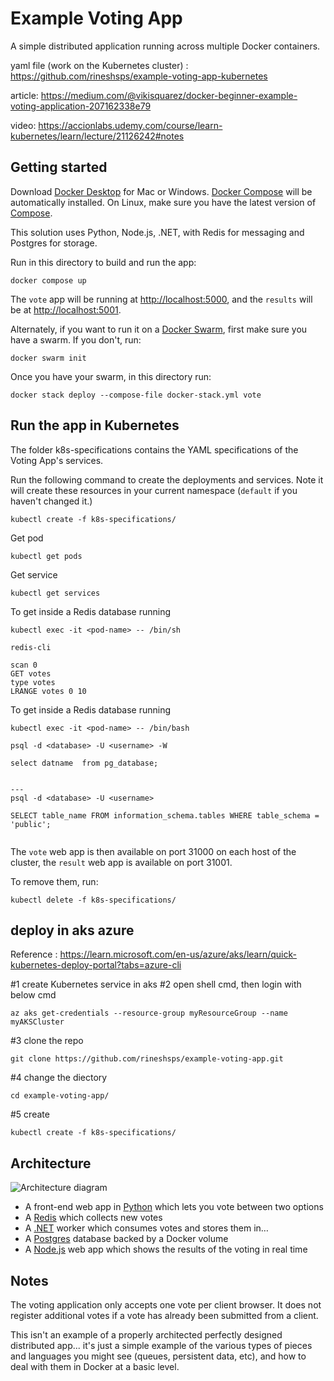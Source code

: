 # Example Voting App

A simple distributed application running across multiple Docker containers.

yaml file (work on the Kubernetes cluster) : https://github.com/rineshsps/example-voting-app-kubernetes 

article: https://medium.com/@vikisquarez/docker-beginner-example-voting-application-207162338e79

video: https://accionlabs.udemy.com/course/learn-kubernetes/learn/lecture/21126242#notes 

## Getting started

Download [Docker Desktop](https://www.docker.com/products/docker-desktop) for Mac or Windows. [Docker Compose](https://docs.docker.com/compose) will be automatically installed. On Linux, make sure you have the latest version of [Compose](https://docs.docker.com/compose/install/).

This solution uses Python, Node.js, .NET, with Redis for messaging and Postgres for storage.

Run in this directory to build and run the app:

```shell
docker compose up
```

The `vote` app will be running at [http://localhost:5000](http://localhost:5000), and the `results` will be at [http://localhost:5001](http://localhost:5001).

Alternately, if you want to run it on a [Docker Swarm](https://docs.docker.com/engine/swarm/), first make sure you have a swarm. If you don't, run:

```shell
docker swarm init
```

Once you have your swarm, in this directory run:

```shell
docker stack deploy --compose-file docker-stack.yml vote
```

## Run the app in Kubernetes

The folder k8s-specifications contains the YAML specifications of the Voting App's services.

Run the following command to create the deployments and services. Note it will create these resources in your current namespace (`default` if you haven't changed it.)

```shell
kubectl create -f k8s-specifications/
```

Get pod  

```shell
kubectl get pods 
```

Get service  

```shell
kubectl get services 
```


To get inside a Redis database running  

```shell
kubectl exec -it <pod-name> -- /bin/sh

redis-cli

scan 0 
GET votes
type votes
LRANGE votes 0 10  

```

To get inside a Redis database running  

```shell
kubectl exec -it <pod-name> -- /bin/bash

psql -d <database> -U <username> -W

select datname  from pg_database;


---
psql -d <database> -U <username>

SELECT table_name FROM information_schema.tables WHERE table_schema = 'public';


```



The `vote` web app is then available on port 31000 on each host of the cluster, the `result` web app is available on port 31001.

To remove them, run:

```shell
kubectl delete -f k8s-specifications/
```

## deploy in aks azure 

Reference : https://learn.microsoft.com/en-us/azure/aks/learn/quick-kubernetes-deploy-portal?tabs=azure-cli 

#1 create Kubernetes service in aks 
#2 open shell cmd, then login with below cmd 

```shell
az aks get-credentials --resource-group myResourceGroup --name myAKSCluster
```

#3 clone the repo
```shell
git clone https://github.com/rineshsps/example-voting-app.git
```

#4 change the diectory 
```shell
cd example-voting-app/
```

#5 create 
```shell
kubectl create -f k8s-specifications/
```



## Architecture

![Architecture diagram](architecture.excalidraw.png)

* A front-end web app in [Python](/vote) which lets you vote between two options
* A [Redis](https://hub.docker.com/_/redis/) which collects new votes
* A [.NET](/worker/) worker which consumes votes and stores them in…
* A [Postgres](https://hub.docker.com/_/postgres/) database backed by a Docker volume
* A [Node.js](/result) web app which shows the results of the voting in real time

## Notes

The voting application only accepts one vote per client browser. It does not register additional votes if a vote has already been submitted from a client.

This isn't an example of a properly architected perfectly designed distributed app... it's just a simple
example of the various types of pieces and languages you might see (queues, persistent data, etc), and how to
deal with them in Docker at a basic level.

